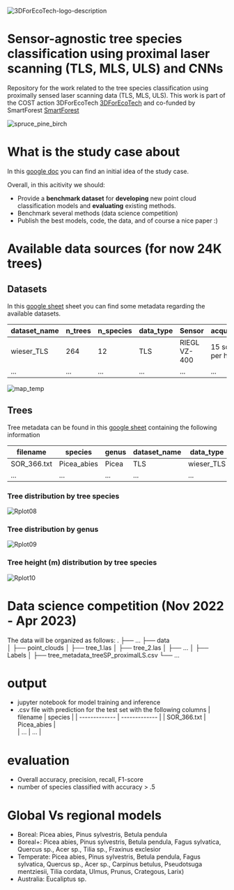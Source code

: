 
![3DForEcoTech-logo-description](https://user-images.githubusercontent.com/5663984/174446150-32e31872-2003-4af9-95d4-a1abfca0b744.png)

# Sensor-agnostic tree species classification using proximal laser scanning (TLS, MLS, ULS) and CNNs
Repository for the work related to the tree species classification using proximally sensed laser scanning data (TLS, MLS, ULS). This work is part of the COST action 3DForEcoTech [3DForEcoTech](https://3dforecotech.eu/) and co-funded by SmartForest [SmartForest](https://smartforest.no/)

![spruce_pine_birch](https://user-images.githubusercontent.com/5663984/192355795-8495b87c-a31f-46b1-99fb-58e790845f70.png)


# What is the study case about
In this [google doc](https://docs.google.com/document/d/1ZbccmFbWLmyGxzJlcaE7QMqwauBFxgBb3gTPkEImuwg/edit) you can find an initial idea of the study case.

Overall, in this acitivity we should:
 - Provide a **benchmark dataset** for **developing** new point cloud classification models and **evaluating** existing methods.
 - Benchmark several methods (data science competition)
 - Publish the best models, code, the data, and of course a nice paper :)

# Available data sources (for now 24K trees)
## Datasets
In this [google sheet](https://docs.google.com/spreadsheets/d/1qxj27Yh8B33I5eS9MAO9V_PJsr9OxU-kN3pY4TSlWHY/edit?usp=sharing)  sheet you can find some metadata regarding the available datasets. 

| dataset_name  | n_trees | n_species | data_type | Sensor | acquisition | annotation_quality | forest_type | x | y |
| ------------- | ------------- | ------------- | ------------- | ------------- | ------------- | ------------- | ------------- | ------------- | ------------- |
| wieser_TLS  | 264 | 12 | TLS | RIEGL VZ-400 | 15 scans per ha | manual | temperate | 14.7073 | 48.6638 |
| ...  | ... | ... | ... | ... | ... | ... | ... | ... | ... |

![map_temp](https://user-images.githubusercontent.com/5663984/192165940-31600278-932c-4580-84aa-78ebe12ec16f.PNG)

## Trees 
Tree metadata can be found in this [google sheet](https://docs.google.com/spreadsheets/d/1zOk9QKjz9j-8_QKqzl1kNqKImPl9e9snVPHjyCu3AE8/edit?usp=sharing) containing the following information

| filename  | species | genus | dataset_name | data_type | tree_H |
| ------------- | ------------- | ------------- | ------------- | ------------- | ------------- | 
| SOR_366.txt  | Picea_abies | Picea | TLS | wieser_TLS | TLS | 15.5 | 
| ...  | ... | ... | ... | ... | ... | ... | 

### Tree distribution by tree species
![Rplot08](https://user-images.githubusercontent.com/5663984/190494381-5cad989c-fa4b-4cb5-9d7b-b4e95f201b1c.png)

### Tree distribution by genus
![Rplot09](https://user-images.githubusercontent.com/5663984/190494397-8315fee8-7a51-498e-a764-5aed9dc91d2b.png)

### Tree height (m) distribution by tree species
![Rplot10](https://user-images.githubusercontent.com/5663984/190494422-ee28187a-1955-4c94-91e3-6f4f26375aa2.png)


# Data science competition (Nov 2022 - Apr 2023)
The data will be organized as follows:
.
├── ...
├── data                    
│   ├── point_clouds
│       ├── tree_1.las
│       ├── tree_2.las
│       ├── ...
│   ├── Labels
│       ├── tree_metadata_treeSP_proximalLS.csv
└── ...

# output
- jupyter notebook for model training and inference
- .csv file with prediction for the test set with the following columns
| filename  | species | 
| ------------- | ------------- | 
| SOR_366.txt  | Picea_abies |  
| ...  | ... |

# evaluation
- Overall accuracy, precision, recall, F1-score
- number of species classified with accuracy > .5
 

# Global Vs regional models
- Boreal: Picea abies, Pinus sylvestris, Betula pendula 
- Boreal+: Picea abies, Pinus sylvestris, Betula pendula, Fagus sylvatica, Quercus sp., Acer sp., Tilia sp., Fraxinus exclesior
- Temperate: Picea abies, Pinus sylvestris, Betula pendula, Fagus sylvatica, Quercus sp., Acer sp., Carpinus betulus, Pseudotsuga mentziesii, Tilia cordata, Ulmus, Prunus, Crategous, Larix)
- Australia: Eucaliptus sp.
